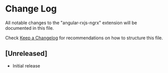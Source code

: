 # Change Log

All notable changes to the "angular-rxjs-ngrx" extension will be documented in this file.

Check [Keep a Changelog](http://keepachangelog.com/) for recommendations on how to structure this file.

## [Unreleased]

- Initial release
